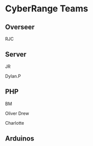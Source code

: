 # CyberRange Teams

## Overseer

RJC

## Server 

JR

Dylan.P


## PHP

BM

Oliver Drew

Charlotte

## Arduinos
